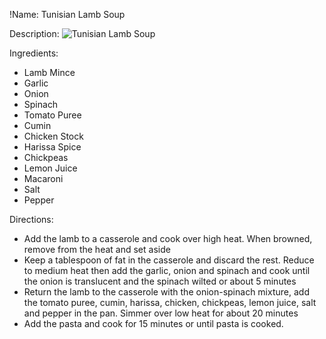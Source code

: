 !Name: Tunisian Lamb Soup

Description:
![Tunisian Lamb Soup](https://www.themealdb.com/images/media/meals/t8mn9g1560460231.jpg "Tunisian Lamb Soup")

Ingredients:
- Lamb Mince
- Garlic
- Onion
- Spinach
- Tomato Puree
- Cumin
- Chicken Stock
- Harissa Spice
- Chickpeas
- Lemon Juice
- Macaroni
- Salt
- Pepper

Directions:
- Add the lamb to a casserole and cook over high heat. When browned, remove from the heat and set aside
- Keep a tablespoon of fat in the casserole and discard the rest. Reduce to medium heat then add the garlic, onion and spinach and cook until the onion is translucent and the spinach wilted or about 5 minutes
- Return the lamb to the casserole with the onion-spinach mixture, add the tomato puree, cumin, harissa, chicken, chickpeas, lemon juice, salt and pepper in the pan. Simmer over low heat for about 20 minutes
- Add the pasta and cook for 15 minutes or until pasta is cooked.
